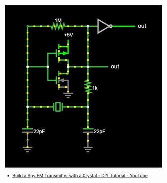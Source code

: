 ![](./images/circuit.jpg)

- [Build a Spy FM Transmitter with a Crystal - DIY Tutorial - YouTube](https://www.youtube.com/watch?v=xhnnIXVGLX8)

